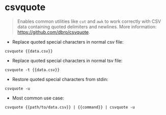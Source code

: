 # csvquote

> Enables common utilities like `cut` and `awk` to work correctly with CSV data containing quoted delimiters and newlines.
> More information: <https://github.com/dbro/csvquote>.

- Replace quoted special characters in normal csv file:

`csvquote {{data.csv}}`

- Replace quoted special characters in normal tsv file:

`csvquote -t {{data.csv}}`

- Restore quoted special characters from stdin:

`csvquote -u`

- Most common use case:

`csvquote {{path/to/data.csv}} | {{command}} | csvquote -u`
